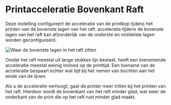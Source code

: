 Printacceleratie Bovenkant Raft
====
Deze instelling configureert de acceleratie van de printkop tijdens het printen van de bovenste lagen van het raft. acceleratie tijdens de bovenste lagen van het raft kan afzonderlijk van de onderste en middelste lagen worden geconfigureerd.

![Waar de bovenste lagen in het raft zitten](../../../articles/images/raft_dimensions_simplified.svg)

Omdat het raft meestal uit lange stukken lijn bestaat, heeft een toenemende acceleratie meestal weinig invloed op de printtijd. Een toename van de acceleratie bespaart echter wat tijd bij het nemen van bochten aan het einde van de lijnen.

Als u de acceleratie verhoogt, gaat de printer meer trillen bij het printen van het raft. Hierdoor wordt de bovenkant van het raft minder glad, wat weer de onderkant van de print die op het raft rust minder glad maakt.
